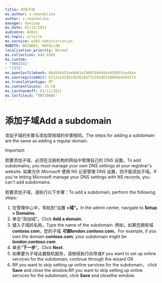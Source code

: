 ```yaml
---
title: 添加子域
ms.author: v-smandalika
author: v-smandalika
manager: dansimp
ms.date: 02/23/2021
audience: Admin
ms.topic: article
ms.service: o365-administration
ROBOTS: NOINDEX, NOFOLLOW
localization_priority: Normal
ms.collection: Adm_O365
ms.custom:
- "9002531"
- "7375"
ms.openlocfilehash: 08a5d4a51ee8de1a29607bb04ebc05d85faaddaa
ms.sourcegitcommit: 6312ee31561db36104f32282d019d069ede69174
ms.translationtype: MT
ms.contentlocale: zh-CN
ms.lasthandoff: 03/11/2021
ms.locfileid: "50735665"
---
```

# <a name="add-a-subdomain"></a><span data-ttu-id="da878-102">添加子域</span><span class="sxs-lookup"><span data-stu-id="da878-102">Add a subdomain</span></span>

<span data-ttu-id="da878-103">添加子域的步骤与添加常规域的步骤相同。</span><span class="sxs-lookup"><span data-stu-id="da878-103">The steps for adding a subdomain are the same as adding a regular domain.</span></span> 

> [!IMPORTANT]
> <span data-ttu-id="da878-104">若要添加子域，必须在注册机构的网站中管理自己的 DNS 设置。</span><span class="sxs-lookup"><span data-stu-id="da878-104">To add subdomains, you must manage your own DNS settings at your registrar's website.</span></span> <span data-ttu-id="da878-105">如果允许 Microsoft 使用 NS 记录管理 DNS 设置，则不能添加子域。</span><span class="sxs-lookup"><span data-stu-id="da878-105">If you're letting Microsoft manage your DNS settings with NS records, you can't add subdomains.</span></span> 

<span data-ttu-id="da878-106">若要添加子域，请执行以下步骤：</span><span class="sxs-lookup"><span data-stu-id="da878-106">To add a subdomain, perform the following steps:</span></span>

1. <span data-ttu-id="da878-107">在管理中心中，导航到"设置 **>域"。**</span><span class="sxs-lookup"><span data-stu-id="da878-107">In the admin center, navigate to **Setup > Domains**.</span></span>
2. <span data-ttu-id="da878-108">单击“添加域”。</span><span class="sxs-lookup"><span data-stu-id="da878-108">Click **Add a domain**.</span></span>
3. <span data-ttu-id="da878-109">键入子域的名称。</span><span class="sxs-lookup"><span data-stu-id="da878-109">Type the name of the subdomain.</span></span> <span data-ttu-id="da878-110">例如，如果您拥有域 **contoso.com**，您的子域 **_可能london.contoso.com_**。</span><span class="sxs-lookup"><span data-stu-id="da878-110">For example, if you own the domain **contoso.com**, your subdomain might be **_london.contoso.com_**.</span></span>
4. <span data-ttu-id="da878-111">单击“**下一步**”。</span><span class="sxs-lookup"><span data-stu-id="da878-111">Click **Next**.</span></span>
5. <span data-ttu-id="da878-112">如果要为子域设置联机服务，请继续执行向导或</span><span class="sxs-lookup"><span data-stu-id="da878-112">If you want to set up online services for the subdomain, continue through the wizard OR</span></span>
6. <span data-ttu-id="da878-113">RIf you want to skip setting up online services for the subdomain， click **Save** and close the window.</span><span class="sxs-lookup"><span data-stu-id="da878-113">RIf you want to skip setting up online services for the subdomain, click **Save** and closethe window.</span></span>


